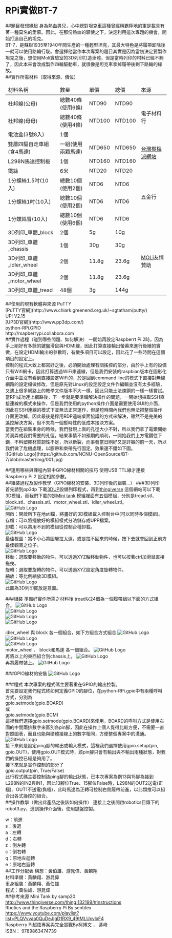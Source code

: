 # RPi實做BT-7

##題目發想緣起
身為熱血男兒，心中總對坦克車這種曾經稱霸陸地的軍是載具有著一種莫名的愛慕。因此，在那份熱血的驅使之下，決定利用這次專題的機會，開始打造自己的坦克。<br>
BT-7，是蘇聯1935至1940年間生產的一種輕型坦克，其最大特色是將履帶卸除後一就可以使用路輪行駛。會選擇他當作本次專案的題目其實是因為當初決定要製作坦克之後，想使用Moli實驗室的3D列印打造車體，但是當時列印的材料已經不夠了，因此本來會改成製作四輪驅動車，就很像是坦克車拿掉履帶後剩下路輪的緣故。<br>
##實作所需材料（取得來源、價位）

<table>
	<thead>
		<tr>
			<td>材料名稱</td>
			<td>數量</td>
			<td>單價</td>
			<td>總價</td>
			<td>來源</td>
		</tr>
	</thead>
	<tbody>
		<tr>
			<td>杜邦線(公母)</td>
			<td>總數40條(使用6條)</td>
			<td>NTD90</td>
			<td>NTD90</td>
			<td rowspan="3">電子材料行</td>
		</tr>
		<tr>
			<td>杜邦線(母母)</td>
			<td>總數40條(使用4條)</td>
			<td>NTD100</td>
			<td>NTD100</td>
		</tr>
		<tr>
			<td>電池盒(3號8入)</td>
			<td>1個</td>
			<td></td>
			<td></td>
		</tr>
		<tr>
			<td>雙層四驅自走車組(含4馬達)</td>
			<td>一組(使用兩顆馬達)</td>
			<td>NTD650</td>
			<td>NTD650</td>
			<td rowspan="2"><a href="http://www.raspberrypi.com.tw/purchase/shop/robotics/">台灣樹梅派網站</a></td>
		</tr>
		<tr>
			<td>L298N馬達控制板</td>
			<td>1個</td>
			<td>NTD160</td>
			<td>NTD160</td>
		</tr>
		<tr>
			<td>鐵絲</td>
			<td>6米</td>
			<td>NTD20</td>
			<td>NTD20</td>
			<td rowspan="4">五金行</td>
		</tr>
		<tr>
			<td>1分螺絲1.5吋(10入)</td>
			<td>總數10個(使用2個)</td>
			<td>NTD6</td>
			<td>NTD6</td>
		</tr>
		<tr>
			<td>1分螺絲1吋(10入)</td>
			<td>總數10個(使用2個)</td>
			<td>NTD6</td>
			<td>NTD6</td>
		</tr>
		<tr>
			<td>1分螺絲冒(10入)</td>
			<td>總數10個(使用6個)</td>
			<td>NTD6</td>
			<td>NTD6</td>
		</tr>
		<tr>
			<td>3D列印_車體_block</td>
			<td>2個</td>
			<td>5g</td>
			<td>10g</td>
			<td rowspan="5"><a href="https://www.facebook.com/MOLi.rocks">MOLi</a>友情贊助</td>
		</tr>
		<tr>
			<td>3D列印_車體_chassis</td>
			<td>1個</td>
			<td>30g</td>
			<td>30g</td>
		</tr>
		<tr>
			<td>3D列印_車體_idler_wheel</td>
			<td>2個</td>
			<td>11.8g</td>
			<td>23.6g</td>
		</tr>
		<tr>
			<td>3D列印_車體_motor_wheel</td>
			<td>2個</td>
			<td>11.8g</td>
			<td>23.6g</td>
		</tr>
			<td>3D列印_車體_tread</td>
			<td>48個</td>
			<td>3g</td>
			<td>144g</td>
		</tr>
	</tbody>
</table>
##使用的現有軟體與來源
PuTTY<br>
[PuTTY官網](http://www.chiark.greenend.org.uk/~sgtatham/putty/)<br>
UP! V2.15<br>
[UP3D官網](http://www.pp3dp.com/)<br>
python-RPi.GPIO<br>
http://rsapberrypi.collabora.com<br>
##實作過程（碰到哪些問題、如何解決）
一開始再設定Raspberrt Pi 2時，因為手上剛好有多餘的鍵盤滑鼠與HDMI線，因此打算直接輸出螢幕來進行後續的實做，在設定HDMI輸出的參數時，有蠻多項目可以設定，因此花了一些時間在這個項目的設定上。<br>
控制的程式大致上都寫好之後，必須開始處理有關搖控的部分，由於手上有的設備只有Wifi網卡，因此打算透過WiFi來連線，但是我們安裝的raspbian版本在圖形化介面中並沒有看到直接設定WiFi的，於是回到command line的模式下直接對無線網路的設定檔做修改，但是原先對Linux的設定設定文件作編輯並沒有太多經驗，又遇上很多網路上的教學文件版本不大一樣，因此只能土法煉鋼的一樣一樣嘗試。<br>
當RPi成功連上網路後，下一步就是要準備解決操作的問題，一開始想採取SSH直接連線的模式來操作，但是我們使用的python操作介面是需要使用GUI的介面，因此在SSH連線的模式下並無法正常運作，但是短時間內我們也無法把整個操作介面更改掉，因此最後是採用RDP遠端桌面協議的方式來解決，雖然不是完美的遙控解決方案，但不失為一個暫時性的低成本接決方案。<br>
當我們在組裝車身的時候，我們發現上面的孔徑大小不對，所以我們拿了電鑽開始將洞弄成我們需要的孔徑，結果事情不如預期的順利，一開始我們上方電鑽往下鑽，不料塑膠材質韌性不足，所以斷裂，而事發當日剛好又是評審的前一天，所以我們做了危機處理，以膠帶和束帶先行固定。效果還不錯如下圖。<br>
![GitHub Logo](https://github.com/NCNU-OpenSource/BT-7/blob/master/img/001.jpg)<br>

##運用哪些與課程內容中GPIO線材相關的技巧
使用USB TTL線才連接Raspberry Pi 2 設定相關參數。<br>
##組裝過程及製作教學（GPIO線材的安裝、3D列印後的組裝...）
###3D列印<br>
首先請到pp3dp 下載[3DUP](http://www.pp3dp.com/)設備列印程式，再到[thingiverse](http://www.thingiverse.com/) 這個網站可以下載 3D模組，而我們下載的是[Mini tank](http://www.thingiverse.com/thing:132199) 模組裡面有五個模組，分別是tread.stl、block.stl、chassis.stl、motor_wheel.stl、idler_wheel.stl。<br>
![GitHub Logo](https://github.com/NCNU-OpenSource/BT-7/blob/master/img/002.png)<br>
開啟：開啟所下在地stl檔，將畫好的3D模組載入控制台中(可以同時多個模組)。<br>
存檔：可以將擺放好的模組樣式分法儲存成UPP檔案。<br>
卸載：可以將用不到的模組從控制台種卸載。<br>
![GitHub Logo](https://github.com/NCNU-OpenSource/BT-7/blob/master/img/003.png)<br>
最佳視圖：當不小心將圖層拉太遠，或是拉不回來的時候，按下去就會回到正前方最佳觀賞之位子。<br>
![GitHub Logo](https://github.com/NCNU-OpenSource/BT-7/blob/master/img/004.png)<br>
移動：選取要移動的物件，可以透過XYZ軸移動物件，也可以按著ctrl加滑鼠直接拖曳。<br>
旋轉：選取要旋轉的物件，可以透過XYZ設定角度旋轉物件。<br>
縮放：等比例縮放3D模組。<br>
![GitHub Logo](https://github.com/NCNU-OpenSource/BT-7/blob/master/img/005.png)<br>
此圖為3D列印擺放是意圖。

###組裝
準備好實作所需之材料後
tread以24個為一個履帶組以下面的方式組合。
![GitHub Logo](https://github.com/NCNU-OpenSource/BT-7/blob/master/img/006.jpg)<br>
![GitHub Logo](https://github.com/NCNU-OpenSource/BT-7/blob/master/img/007.jpg)<br>
![GitHub Logo](https://github.com/NCNU-OpenSource/BT-7/blob/master/img/008.jpg)<br>
![GitHub Logo](https://github.com/NCNU-OpenSource/BT-7/blob/master/img/009.jpg)<br>

idler_wheel 與 block 各一個組合，如下方組合方式組合
![GitHub Logo](https://github.com/NCNU-OpenSource/BT-7/blob/master/img/010.jpg)<br>
![GitHub Logo](https://github.com/NCNU-OpenSource/BT-7/blob/master/img/011.jpg)<br>
![GitHub Logo](https://github.com/NCNU-OpenSource/BT-7/blob/master/img/012.jpg)<br>
motor_wheel 、 block和馬達 各一個組合。
![GitHub Logo](https://github.com/NCNU-OpenSource/BT-7/blob/master/img/013.jpg)<br>
再將以上的東西組合到chassis上。
![GitHub Logo](https://github.com/NCNU-OpenSource/BT-7/blob/master/img/014.jpg)<br>
再將履帶裝上。
![GitHub Logo](https://github.com/NCNU-OpenSource/BT-7/blob/master/img/015.jpg)<br>

###GPIO線材的安裝
![GitHub Logo](https://github.com/NCNU-OpenSource/BT-7/blob/master/img/016.png)<br>

###程式
本次專案的程式碼主要著重在GPIO的輸出控製。<br>
首先要設定我們程式終如何定義GPIO的腳位，在python-RPi.gpio中有兩種呼叫方式，分別為<br>
gpio.setmode(gpio.BOARD)<br>
或<br>
gpio.setmode(gpio.BCM)<br>
這裡我們選擇gpio.setmode(gpio.BOARD)來使用，BOARD的呼叫方式是使用右圖的中間兩排數字來區別各pin腳，因此在操作上個人覺得比較方便，不需要一直對照圖表，而且也能與硬體接線上的數字相同，方便整個專案中的溝通。<br>
![GitHub Logo](https://github.com/NCNU-OpenSource/BT-7/blob/master/img/017.png)<br>
接下來則是設定ping腳的輸出或輸入模式，這裡我們選擇使用gpio.setup(pin, gpio.OUT)，使用gpio.OUT模式時，該pin腳只會有輸出與不輸出兩種狀態，對我們的操控已經是夠用了。<br>
接下來就是實作控制的部分了<br>
gpio.output(pin, True/False)<br>
此行程式碼主要控制該ping腳的輸出狀態，已本次專案為例13與15腳為接到L298N的IN2與IN1，因此13腳位True、15腳位False時，L298N的OUT2送電(正極)、OUT1不送電(負極)，此時馬達為正轉可控制右側履帶前進，以此類推可以組合出各式操控的組合。<br>
##操作教學（做出此產品之後該如何操作）
連接上之後開啟robotics目錄下的robot3.py，進到操作介面後，使用鍵盤控製。

w：前進<br>
s：後退<br>
a：左轉<br>
d：右轉<br>
z：倒左轉<br>
c：倒右轉<br>
q：原地左迴轉<br>
e：原地右迴轉<br>
##工作分配表
構想：黃伯雄、游晁偉、黃麟翔<br>
材料準備：黃麟翔、游晁偉<br>
車身組裝：黃麟翔、黃伯雄<br>
程式：黃伯雄、游晁偉<br>
##參考來源
Mini Tank by samp20<br>
http://www.thingiverse.com/thing:132199/#instructions <br>
Rbotics and the Raspberry Pi By sentdex<br>
https://www.youtube.com/playlist?list=PLQVvvaa0QuDeJlgD1RX9_49tMLUxvIxF4<br>
Raspberry Pi超炫專案與完全實戰By柯博文 ， 碁峰<br>
ISBN： 9789863474739<br>

